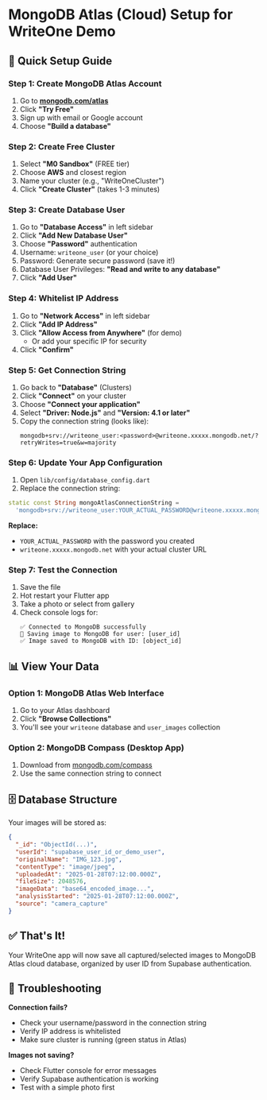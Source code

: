 # MongoDB Atlas (Cloud) Setup for WriteOne Demo

## 🚀 Quick Setup Guide

### Step 1: Create MongoDB Atlas Account
1. Go to **[mongodb.com/atlas](https://mongodb.com/atlas)**
2. Click **"Try Free"**
3. Sign up with email or Google account
4. Choose **"Build a database"**

### Step 2: Create Free Cluster
1. Select **"M0 Sandbox"** (FREE tier)
2. Choose **AWS** and closest region
3. Name your cluster (e.g., "WriteOneCluster")
4. Click **"Create Cluster"** (takes 1-3 minutes)

### Step 3: Create Database User
1. Go to **"Database Access"** in left sidebar
2. Click **"Add New Database User"**
3. Choose **"Password"** authentication
4. Username: `writeone_user` (or your choice)
5. Password: Generate secure password (save it!)
6. Database User Privileges: **"Read and write to any database"**
7. Click **"Add User"**

### Step 4: Whitelist IP Address
1. Go to **"Network Access"** in left sidebar
2. Click **"Add IP Address"**
3. Click **"Allow Access from Anywhere"** (for demo)
   - Or add your specific IP for security
4. Click **"Confirm"**

### Step 5: Get Connection String
1. Go back to **"Database"** (Clusters)
2. Click **"Connect"** on your cluster
3. Choose **"Connect your application"**
4. Select **"Driver: Node.js"** and **"Version: 4.1 or later"**
5. Copy the connection string (looks like):
   ```
   mongodb+srv://writeone_user:<password>@writeone.xxxxx.mongodb.net/?retryWrites=true&w=majority
   ```

### Step 6: Update Your App Configuration
1. Open `lib/config/database_config.dart`
2. Replace the connection string:

```dart
static const String mongoAtlasConnectionString = 
  'mongodb+srv://writeone_user:YOUR_ACTUAL_PASSWORD@writeone.xxxxx.mongodb.net/writeone?retryWrites=true&w=majority';
```

**Replace:**
- `YOUR_ACTUAL_PASSWORD` with the password you created
- `writeone.xxxxx.mongodb.net` with your actual cluster URL

### Step 7: Test the Connection
1. Save the file
2. Hot restart your Flutter app
3. Take a photo or select from gallery
4. Check console logs for:
   ```
   ✅ Connected to MongoDB successfully
   🔄 Saving image to MongoDB for user: [user_id]
   ✅ Image saved to MongoDB with ID: [object_id]
   ```

## 📊 View Your Data

### Option 1: MongoDB Atlas Web Interface
1. Go to your Atlas dashboard
2. Click **"Browse Collections"**
3. You'll see your `writeone` database and `user_images` collection

### Option 2: MongoDB Compass (Desktop App)
1. Download from [mongodb.com/compass](https://mongodb.com/compass)
2. Use the same connection string to connect

## 🗄️ Database Structure

Your images will be stored as:
```json
{
  "_id": "ObjectId(...)",
  "userId": "supabase_user_id_or_demo_user",
  "originalName": "IMG_123.jpg",
  "contentType": "image/jpeg", 
  "uploadedAt": "2025-01-28T07:12:00.000Z",
  "fileSize": 2048576,
  "imageData": "base64_encoded_image...",
  "analysisStarted": "2025-01-28T07:12:00.000Z",
  "source": "camera_capture"
}
```

## ✅ That's It!

Your WriteOne app will now save all captured/selected images to MongoDB Atlas cloud database, organized by user ID from Supabase authentication.

## 🔧 Troubleshooting

**Connection fails?**
- Check your username/password in the connection string
- Verify IP address is whitelisted
- Make sure cluster is running (green status in Atlas)

**Images not saving?**
- Check Flutter console for error messages
- Verify Supabase authentication is working
- Test with a simple photo first
